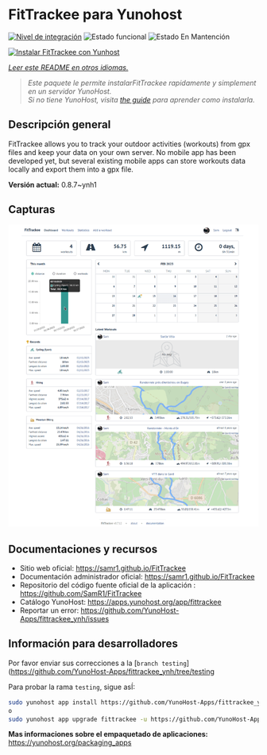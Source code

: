 <!--
Este archivo README esta generado automaticamente<https://github.com/YunoHost/apps/tree/master/tools/readme_generator>
No se debe editar a mano.
-->

# FitTrackee para Yunohost

[![Nivel de integración](https://dash.yunohost.org/integration/fittrackee.svg)](https://ci-apps.yunohost.org/ci/apps/fittrackee/) ![Estado funcional](https://ci-apps.yunohost.org/ci/badges/fittrackee.status.svg) ![Estado En Mantención](https://ci-apps.yunohost.org/ci/badges/fittrackee.maintain.svg)

[![Instalar FitTrackee con Yunhost](https://install-app.yunohost.org/install-with-yunohost.svg)](https://install-app.yunohost.org/?app=fittrackee)

*[Leer este README en otros idiomas.](./ALL_README.md)*

> *Este paquete le permite instalarFitTrackee rapidamente y simplement en un servidor YunoHost.*  
> *Si no tiene YunoHost, visita [the guide](https://yunohost.org/install) para aprender como instalarla.*

## Descripción general

FitTrackee allows you to track your outdoor activities (workouts) from gpx files and keep your data on your own server.
No mobile app has been developed yet, but several existing mobile apps can store workouts data locally and export them into a gpx file.


**Versión actual:** 0.8.7~ynh1

## Capturas

![Captura de FitTrackee](./doc/screenshots/screenshot-fittrackee.png)

## Documentaciones y recursos

- Sitio web oficial: <https://samr1.github.io/FitTrackee>
- Documentación administrador oficial: <https://samr1.github.io/FitTrackee>
- Repositorio del código fuente oficial de la aplicación : <https://github.com/SamR1/FitTrackee>
- Catálogo YunoHost: <https://apps.yunohost.org/app/fittrackee>
- Reportar un error: <https://github.com/YunoHost-Apps/fittrackee_ynh/issues>

## Información para desarrolladores

Por favor enviar sus correcciones a la [`branch testing`](https://github.com/YunoHost-Apps/fittrackee_ynh/tree/testing

Para probar la rama `testing`, sigue asÍ:

```bash
sudo yunohost app install https://github.com/YunoHost-Apps/fittrackee_ynh/tree/testing --debug
o
sudo yunohost app upgrade fittrackee -u https://github.com/YunoHost-Apps/fittrackee_ynh/tree/testing --debug
```

**Mas informaciones sobre el empaquetado de aplicaciones:** <https://yunohost.org/packaging_apps>
